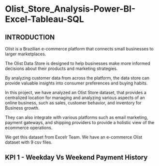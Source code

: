# Olist_Store_Analysis-Power-BI-Excel-Tableau-SQL
## INTRODUCTION
  Olist is a Brazilian e-commerce platform that connects small businesses to larger marketplaces. 

  The Olist Data Store is designed to help businesses make more informed decisions about their products and marketing strategies. 

  By analyzing customer data from across the platform, the data store can provide valuable insights into consumer preferences and buying habits.

  In this project, we have analyzed an Olist Store dataset, that provides a centralized location for managing and analyzing various aspects of an online business, such as sales, customer behavior, and inventory for Business   growth.

  They can also integrate with various platforms such as email marketing, payment gateways, and shipping providers to provide a holistic view of the ecommerce operations.

  We get this dataset from Excelr Team. We have an e-commerce Olist dataset  with 9 csv files.
## KPI 1 - Weekday Vs Weekend Payment History



